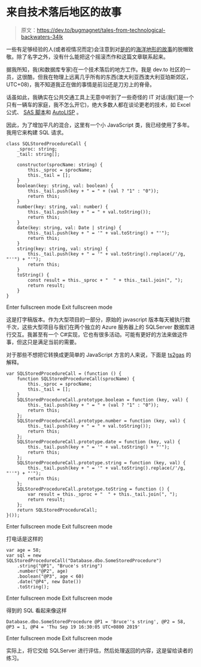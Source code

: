 # 来自技术落后地区的故事

> 原文：<https://dev.to/bugmagnet/tales-from-technological-backwaters-34lk>

一些有足够经验的人(或者视情况而定)会注意到对[是的](https://en.wikipedia.org/wiki/Yes_(band))的[海洋地形的故事](https://en.wikipedia.org/wiki/Tales_from_Topographic_Oceans)的脱帽致敬。除了名字之外，没有什么能把这个摇滚杰作和这篇文章联系起来。

据我所知，我(和数据库专家)在一个技术落后的地方工作。我是 dev.to 社区的一员，这很酷，但我在物理上远离几乎所有的东西(澳大利亚西澳大利亚珀斯郊区，UTC+08)，我不知道我正在做的事情是前沿还是刀刃上的脊骨。

话虽如此，我确实在公共交通工具上无意中听到了一些奇怪的 IT 对话(我们是一个只有一辆车的家庭，我不怎么开它)，绝大多数人都在谈论更老的技术，如 Excel 公式、 [SAS 脚本](https://en.wikipedia.org/wiki/SAS_language)和 [AutoLISP](https://en.wikipedia.org/wiki/AutoLISP) 。

因此，为了增加平凡的混合，这里有一个小 JavaScript 类，我已经使用了多年。我用它来构建 SQL 请求。

```
class SQLStoredProcedureCall {
    _sproc: string;
    _tail: string[];

    constructor(sprocName: string) {
        this._sproc = sprocName;
        this._tail = [];
    }
    boolean(key: string, val: boolean) {
        this._tail.push(key + " = " + (val ? "1" : "0"));
        return this;
    }
    number(key: string, val: number) {
        this._tail.push(key + " = " + val.toString());
        return this;
    }
    date(key: string, val: Date | string) {
        this._tail.push(key + " = '" + val.toString() + "'");
        return this;
    }
    string(key: string, val: string) {
        this._tail.push(key + " = '" + val.toString().replace(/'/g, "''") + "'");
        return this;
    }
    toString() {
        const result = this._sproc + "  " + this._tail.join(", ");
        return result;
    }
} 
```

Enter fullscreen mode Exit fullscreen mode

这是打字稿版本。作为大型项目的一部分，原始的 javascript 版本每天被执行数千次，这些大型项目与我们在两个独立的 Azure 服务器上的 SQLServer 数据库进行交互。我甚至有一个 C#实现，它也有很多活动。可能有更好的方法来做这件事，但这只是满足当前的需要。

对于那些不想把它转换成更简单的 JavaScript 方言的人来说，下面是 [ts2gas](https://www.npmjs.com/package/ts2gas) 的解释。

```
var SQLStoredProcedureCall = (function () {
    function SQLStoredProcedureCall(sprocName) {
        this._sproc = sprocName;
        this._tail = [];
    }
    SQLStoredProcedureCall.prototype.boolean = function (key, val) {
        this._tail.push(key + " = " + (val ? "1" : "0"));
        return this;
    };
    SQLStoredProcedureCall.prototype.number = function (key, val) {
        this._tail.push(key + " = " + val.toString());
        return this;
    };
    SQLStoredProcedureCall.prototype.date = function (key, val) {
        this._tail.push(key + " = '" + val.toString() + "'");
        return this;
    };
    SQLStoredProcedureCall.prototype.string = function (key, val) {
        this._tail.push(key + " = '" + val.toString().replace(/'/g, "''") + "'");
        return this;
    };
    SQLStoredProcedureCall.prototype.toString = function () {
        var result = this._sproc + "  " + this._tail.join(", ");
        return result;
    };
    return SQLStoredProcedureCall;
}()); 
```

Enter fullscreen mode Exit fullscreen mode

打电话是这样的

```
var age = 58;
var sql = new SQLStoredProcedureCall("Database.dbo.SomeStoredProcedure")
    .string("@P1", "Bruce's string")
    .number("@P2", age)
    .boolean("@P3", age < 60)
    .date("@P4", new Date())
    .toString(); 
```

Enter fullscreen mode Exit fullscreen mode

得到的 SQL 看起来像这样

```
Database.dbo.SomeStoredProcedure @P1 = 'Bruce''s string', @P2 = 58, @P3 = 1, @P4 = 'Thu Sep 19 16:30:05 UTC+0800 2019' 
```

Enter fullscreen mode Exit fullscreen mode

实际上，将它交给 SQLServer 进行评估，然后处理返回的内容，这是留给读者的练习。